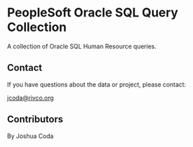 # PeopleSoft Oracle SQL Query Collection 

A collection of Oracle SQL Human Resource queries. 

## Contact

If you have questions about the data or project, please contact:

jcoda@rivco.org


## Contributors

By Joshua Coda